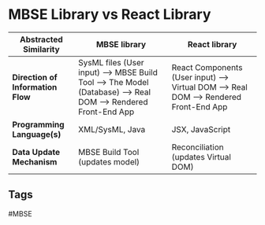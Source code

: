 # MBSE Library vs React Library

|Abstracted Similarity|MBSE library|React library|
|-------------------|--------------|---------------|
|**Direction of Information Flow**|SysML files (User input) --> MBSE Build Tool --> The Model (Database) --> Real DOM --> Rendered Front-End App|React Components (User input) --> Virtual DOM --> Real DOM --> Rendered Front-End App|
|**Programming Language(s)**|XML/SysML, Java|JSX, JavaScript|
|**Data Update Mechanism**|MBSE Build Tool (updates model)|Reconciliation (updates Virtual DOM)|

## Tags
#MBSE
